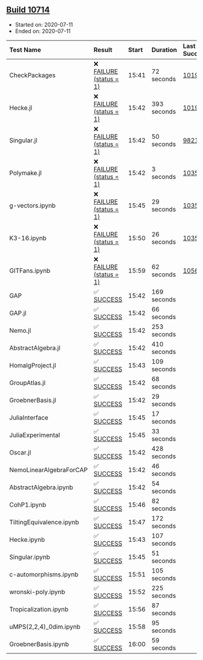 ## [Build 10714](https://oscarci.mathematik.uni-kl.de/job/oscar/10714/)

* Started on: 2020-07-11
* Ended on: 2020-07-11

| Test Name    | Result | Start | Duration | Last Success | First Failure |
|:-------------|:-------|:------|:---------|:-------------|:--------------|
| CheckPackages | ❌ [FAILURE (status = 1)](https://oscarci.mathematik.uni-kl.de/job/oscar/10714/artifact/logs/build-10714/CheckPackages.log) | 15:41 | 72 seconds | [10197](https://oscarci.mathematik.uni-kl.de/job/oscar/10197/) | [10198](https://oscarci.mathematik.uni-kl.de/job/oscar/10198/) |
| Hecke.jl | ❌ [FAILURE (status = 1)](https://oscarci.mathematik.uni-kl.de/job/oscar/10714/artifact/logs/build-10714/Hecke.jl.log) | 15:42 | 393 seconds | [10197](https://oscarci.mathematik.uni-kl.de/job/oscar/10197/) | [10198](https://oscarci.mathematik.uni-kl.de/job/oscar/10198/) |
| Singular.jl | ❌ [FAILURE (status = 1)](https://oscarci.mathematik.uni-kl.de/job/oscar/10714/artifact/logs/build-10714/Singular.jl.log) | 15:42 | 50 seconds | [9821](https://oscarci.mathematik.uni-kl.de/job/oscar/9821/) | [9822](https://oscarci.mathematik.uni-kl.de/job/oscar/9822/) |
| Polymake.jl | ❌ [FAILURE (status = 1)](https://oscarci.mathematik.uni-kl.de/job/oscar/10714/artifact/logs/build-10714/Polymake.jl.log) | 15:42 | 3 seconds | [10356](https://oscarci.mathematik.uni-kl.de/job/oscar/10356/) | [10357](https://oscarci.mathematik.uni-kl.de/job/oscar/10357/) |
| g-vectors.ipynb | ❌ [FAILURE (status = 1)](https://oscarci.mathematik.uni-kl.de/job/oscar/10714/artifact/logs/build-10714/g-vectors.ipynb.log) | 15:45 | 29 seconds | [10356](https://oscarci.mathematik.uni-kl.de/job/oscar/10356/) | [10357](https://oscarci.mathematik.uni-kl.de/job/oscar/10357/) |
| K3-16.ipynb | ❌ [FAILURE (status = 1)](https://oscarci.mathematik.uni-kl.de/job/oscar/10714/artifact/logs/build-10714/K3-16.ipynb.log) | 15:50 | 26 seconds | [10356](https://oscarci.mathematik.uni-kl.de/job/oscar/10356/) | [10357](https://oscarci.mathematik.uni-kl.de/job/oscar/10357/) |
| GITFans.ipynb | ❌ [FAILURE (status = 1)](https://oscarci.mathematik.uni-kl.de/job/oscar/10714/artifact/logs/build-10714/GITFans.ipynb.log) | 15:59 | 62 seconds | [10566](https://oscarci.mathematik.uni-kl.de/job/oscar/10566/) | [10567](https://oscarci.mathematik.uni-kl.de/job/oscar/10567/) |
| GAP | ✅ [SUCCESS](https://oscarci.mathematik.uni-kl.de/job/oscar/10714/artifact/logs/build-10714/GAP.log) | 15:42 | 169 seconds |  |  |
| GAP.jl | ✅ [SUCCESS](https://oscarci.mathematik.uni-kl.de/job/oscar/10714/artifact/logs/build-10714/GAP.jl.log) | 15:42 | 66 seconds |  |  |
| Nemo.jl | ✅ [SUCCESS](https://oscarci.mathematik.uni-kl.de/job/oscar/10714/artifact/logs/build-10714/Nemo.jl.log) | 15:42 | 253 seconds |  |  |
| AbstractAlgebra.jl | ✅ [SUCCESS](https://oscarci.mathematik.uni-kl.de/job/oscar/10714/artifact/logs/build-10714/AbstractAlgebra.jl.log) | 15:42 | 410 seconds |  |  |
| HomalgProject.jl | ✅ [SUCCESS](https://oscarci.mathematik.uni-kl.de/job/oscar/10714/artifact/logs/build-10714/HomalgProject.jl.log) | 15:43 | 109 seconds |  |  |
| GroupAtlas.jl | ✅ [SUCCESS](https://oscarci.mathematik.uni-kl.de/job/oscar/10714/artifact/logs/build-10714/GroupAtlas.jl.log) | 15:42 | 68 seconds |  |  |
| GroebnerBasis.jl | ✅ [SUCCESS](https://oscarci.mathematik.uni-kl.de/job/oscar/10714/artifact/logs/build-10714/GroebnerBasis.jl.log) | 15:42 | 29 seconds |  |  |
| JuliaInterface | ✅ [SUCCESS](https://oscarci.mathematik.uni-kl.de/job/oscar/10714/artifact/logs/build-10714/JuliaInterface.log) | 15:45 | 17 seconds |  |  |
| JuliaExperimental | ✅ [SUCCESS](https://oscarci.mathematik.uni-kl.de/job/oscar/10714/artifact/logs/build-10714/JuliaExperimental.log) | 15:45 | 33 seconds |  |  |
| Oscar.jl | ✅ [SUCCESS](https://oscarci.mathematik.uni-kl.de/job/oscar/10714/artifact/logs/build-10714/Oscar.jl.log) | 15:42 | 428 seconds |  |  |
| NemoLinearAlgebraForCAP | ✅ [SUCCESS](https://oscarci.mathematik.uni-kl.de/job/oscar/10714/artifact/logs/build-10714/NemoLinearAlgebraForCAP.log) | 15:42 | 46 seconds |  |  |
| AbstractAlgebra.ipynb | ✅ [SUCCESS](https://oscarci.mathematik.uni-kl.de/job/oscar/10714/artifact/logs/build-10714/AbstractAlgebra.ipynb.log) | 15:42 | 54 seconds |  |  |
| CohP1.ipynb | ✅ [SUCCESS](https://oscarci.mathematik.uni-kl.de/job/oscar/10714/artifact/logs/build-10714/CohP1.ipynb.log) | 15:46 | 82 seconds |  |  |
| TiltingEquivalence.ipynb | ✅ [SUCCESS](https://oscarci.mathematik.uni-kl.de/job/oscar/10714/artifact/logs/build-10714/TiltingEquivalence.ipynb.log) | 15:47 | 172 seconds |  |  |
| Hecke.ipynb | ✅ [SUCCESS](https://oscarci.mathematik.uni-kl.de/job/oscar/10714/artifact/logs/build-10714/Hecke.ipynb.log) | 15:43 | 107 seconds |  |  |
| Singular.ipynb | ✅ [SUCCESS](https://oscarci.mathematik.uni-kl.de/job/oscar/10714/artifact/logs/build-10714/Singular.ipynb.log) | 15:45 | 51 seconds |  |  |
| c-automorphisms.ipynb | ✅ [SUCCESS](https://oscarci.mathematik.uni-kl.de/job/oscar/10714/artifact/logs/build-10714/c-automorphisms.ipynb.log) | 15:51 | 105 seconds |  |  |
| wronski-poly.ipynb | ✅ [SUCCESS](https://oscarci.mathematik.uni-kl.de/job/oscar/10714/artifact/logs/build-10714/wronski-poly.ipynb.log) | 15:52 | 225 seconds |  |  |
| Tropicalization.ipynb | ✅ [SUCCESS](https://oscarci.mathematik.uni-kl.de/job/oscar/10714/artifact/logs/build-10714/Tropicalization.ipynb.log) | 15:56 | 87 seconds |  |  |
| uMPS(2,2,4)_0dim.ipynb | ✅ [SUCCESS](https://oscarci.mathematik.uni-kl.de/job/oscar/10714/artifact/logs/build-10714/uMPS-2-2-4-_0dim.ipynb.log) | 15:58 | 95 seconds |  |  |
| GroebnerBasis.ipynb | ✅ [SUCCESS](https://oscarci.mathematik.uni-kl.de/job/oscar/10714/artifact/logs/build-10714/GroebnerBasis.ipynb.log) | 16:00 | 59 seconds |  |  |

